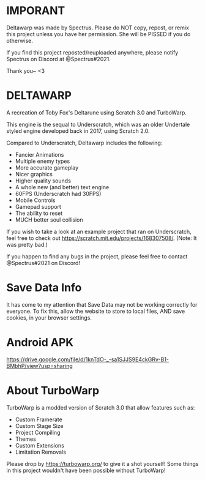 # IMPORANT
Deltawarp was made by Spectrus. Please do NOT copy, repost, or remix this project unless you have her permission.
She will be PISSED if you do otherwise.

If you find this project reposted/reuploaded anywhere, please notify Spectrus on Discord at @Spectrus#2021.

Thank you~ <3 


# DELTAWARP
A recreation of Toby Fox's Deltarune using Scratch 3.0 and TurboWarp.

This engine is the sequal to Underscratch, which was an older Undertale styled engine developed back in 2017, using Scratch 2.0.

Compared to Underscratch, Deltawarp includes the following:
- Fancier Animations
- Multiple enemy types
- More accurate gameplay
- Nicer graphics
- Higher quality sounds
- A whole new (and better) text engine
- 60FPS (Underscratch had 30FPS)
- Mobile Controls
- Gamepad support
- The ability to reset
- MUCH better soul collision

If you wish to take a look at an example project that ran on Underscratch, feel free to check out https://scratch.mit.edu/projects/168307508/. (Note: It was pretty bad.)

If you happen to find any bugs in the project, please feel free to contact @Spectrus#2021 on Discord!

# Save Data Info
It has come to my attention that Save Data may not be working correctly for everyone. 
To fix this, allow the website to store to local files, AND save cookies, in your browser settings. 

# Android APK
https://drive.google.com/file/d/1knTdO-_-sa1SJJS9E4ckGRv-B1-BMbhP/view?usp=sharing

# About TurboWarp
TurboWarp is a modded version of Scratch 3.0 that allow features such as:
- Custom Framerate
- Custom Stage Size
- Project Compiling
- Themes
- Custom Extensions
- Limitation Removals

Please drop by https://turbowarp.org/ to give it a shot yourself! Some things in this project wouldn't have been possible without TurboWarp! 
